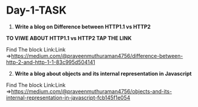 # Day-1-TASK

1. **Write a blog on Difference between HTTP1.1 vs HTTP2**
  
**TO VIWE ABOUT HTTP1.1 vs HTTP2 TAP THE LINK**

Find The block Link:Link =>https://medium.com/@praveenmuthuraman4756/difference-between-http-2-and-http-1-1-83c995d504141

2. **Write a blog about objects and its internal representation in Javascript**

Find The block Link:Link =>https://medium.com/@praveenmuthuraman4756/objects-and-its-internal-representation-in-javascript-fcb145f1e054
